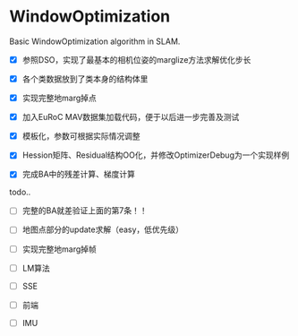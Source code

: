 # WindowOptimization

Basic WindowOptimization algorithm in SLAM.

- [x] 参照DSO，实现了最基本的相机位姿的marglize方法求解优化步长
- [x] 各个类数据放到了类本身的结构体里
- [x] 实现完整地marg掉点
- [x] 加入EuRoC MAV数据集加载代码，便于以后进一步完善及测试
- [x] 模板化，参数可根据实际情况调整
- [x] Hession矩阵、Residual结构OO化，并修改OptimizerDebug为一个实现样例
- [x] 完成BA中的残差计算、梯度计算


todo..
- [ ] 完整的BA就差验证上面的第7条！！
- [ ] 地图点部分的update求解（easy，低优先级）
- [ ] 实现完整地marg掉帧
- [ ] LM算法
- [ ] SSE
- [ ] 前端
- [ ] IMU





